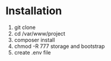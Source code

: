 # Installation
1. git clone
2. cd /var/www/project
3. composer install
4. chmod -R 777 storage and bootstrap
5. create .env file